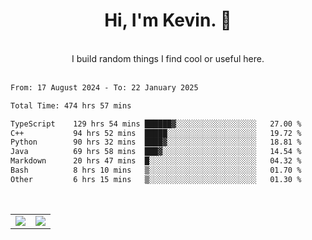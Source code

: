<!--
**kevin-pek/kevin-pek** is a ✨ _special_ ✨ repository because its `README.md` (this file) appears on your GitHub profile.

Here are some ideas to get you started:

- 🔭 I’m currently working on ...
- 🌱 I’m currently learning ...
- 👯 I’m looking to collaborate on ...
- 🤔 I’m looking for help with ...
- 💬 Ask me about ...
- 📫 How to reach me: ...
- 😄 Pronouns: ...
- ⚡ Fun fact: ...
-->
<div align="center">
  <h1>Hi, I'm Kevin. 👋</h1>
  <br />
  I build random things I find cool or useful here.
</div>
<br />
<!--START_SECTION:waka-->

```txt
From: 17 August 2024 - To: 22 January 2025

Total Time: 474 hrs 57 mins

TypeScript    129 hrs 54 mins ██████▓░░░░░░░░░░░░░░░░░░   27.00 %
C++           94 hrs 52 mins  █████░░░░░░░░░░░░░░░░░░░░   19.72 %
Python        90 hrs 32 mins  ████▓░░░░░░░░░░░░░░░░░░░░   18.81 %
Java          69 hrs 58 mins  ███▓░░░░░░░░░░░░░░░░░░░░░   14.54 %
Markdown      20 hrs 47 mins  █░░░░░░░░░░░░░░░░░░░░░░░░   04.32 %
Bash          8 hrs 10 mins   ▒░░░░░░░░░░░░░░░░░░░░░░░░   01.70 %
Other         6 hrs 15 mins   ▒░░░░░░░░░░░░░░░░░░░░░░░░   01.30 %
```

<!--END_SECTION:waka-->
<br />
<table width="100%">
  <tr>
    <td align="left" width="50%">
      <img src="https://github-readme-stats-kevin-pek.vercel.app/api?username=kevin-pek&include_all_commits=true&count_private=true&theme=rose_pine" />
    </td>
    <td align="right" width="50%">
      <img src="https://github-readme-stats-kevin-pek.vercel.app/api/top-langs?username=kevin-pek&langs_count=10&hide_progress=true&theme=rose_pine" />
    </td>
  </tr>
</table>
